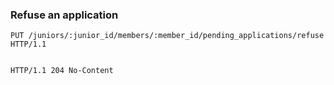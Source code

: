### Refuse an application

```http
PUT /juniors/:junior_id/members/:member_id/pending_applications/refuse HTTP/1.1
```

```json
```

```http
HTTP/1.1 204 No-Content
```
